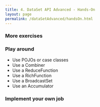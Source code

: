 ```yaml
---
title: 4. DataSet API Advanced - Hands-On
layout: page
permalink: /dataSetAdvanced/handsOn.html
---
```


### More exercises

### Play around

- Use POJOs or case classes
- Use a Combiner
- Use a ReduceFunction
- Use a RichFunction
- Use a BroadcastSet
- Use an Accumulator

### Implement your own job